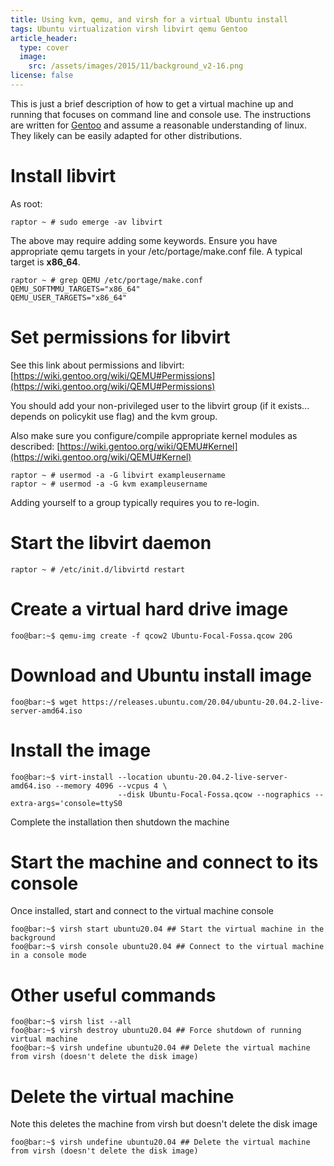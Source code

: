 ```yaml
---
title: Using kvm, qemu, and virsh for a virtual Ubuntu install
tags: Ubuntu virtualization virsh libvirt qemu Gentoo
article_header:
  type: cover
  image: 
    src: /assets/images/2015/11/background_v2-16.png
license: false
---
```


This is just a brief description of how to get a virtual machine up
and running that focuses on command line and console use.  The
instructions are written for [Gentoo](https://www.gentoo.org) and
assume a reasonable understanding of linux. They likely can be easily
adapted for other distributions.

# Install libvirt

As root:

```console
raptor ~ # sudo emerge -av libvirt
```

The above may require adding some keywords.  Ensure you have
appropriate qemu targets in your /etc/portage/make.conf file.  A
typical target is **x86_64**.

```console
raptor ~ # grep QEMU /etc/portage/make.conf
QEMU_SOFTMMU_TARGETS="x86_64"
QEMU_USER_TARGETS="x86_64"
```

# Set permissions for libvirt

See this link about permissions and libvirt:
[https://wiki.gentoo.org/wiki/QEMU#Permissions](https://wiki.gentoo.org/wiki/QEMU#Permissions)

You should add your non-privileged user to the libvirt group (if it
exists... depends on policykit use flag) and the kvm group.

Also make sure you configure/compile appropriate kernel modules as described:
[https://wiki.gentoo.org/wiki/QEMU#Kernel](https://wiki.gentoo.org/wiki/QEMU#Kernel)


```console
raptor ~ # usermod -a -G libvirt exampleusername
raptor ~ # usermod -a -G kvm exampleusername
```

Adding yourself to a group typically requires you to re-login.

# Start the libvirt daemon

```console
raptor ~ # /etc/init.d/libvirtd restart
```

# Create a virtual hard drive image

```console
foo@bar:~$ qemu-img create -f qcow2 Ubuntu-Focal-Fossa.qcow 20G
```

# Download and Ubuntu install image

```console
foo@bar:~$ wget https://releases.ubuntu.com/20.04/ubuntu-20.04.2-live-server-amd64.iso
```

# Install the image

```console
foo@bar:~$ virt-install --location ubuntu-20.04.2-live-server-amd64.iso --memory 4096 --vcpus 4 \
                        --disk Ubuntu-Focal-Fossa.qcow --nographics --extra-args='console=ttyS0
```

Complete the installation then shutdown the machine

# Start the machine and connect to its console

Once installed, start and connect to the virtual machine console

```console
foo@bar:~$ virsh start ubuntu20.04 ## Start the virtual machine in the background
foo@bar:~$ virsh console ubuntu20.04 ## Connect to the virtual machine in a console mode
```

# Other useful commands

```console
foo@bar:~$ virsh list --all
foo@bar:~$ virsh destroy ubuntu20.04 ## Force shutdown of running virtual machine
foo@bar:~$ virsh undefine ubuntu20.04 ## Delete the virtual machine from virsh (doesn't delete the disk image)
```

# Delete the virtual machine

Note this deletes the machine from virsh but doesn't delete the disk image

```console
foo@bar:~$ virsh undefine ubuntu20.04 ## Delete the virtual machine from virsh (doesn't delete the disk image)
```
